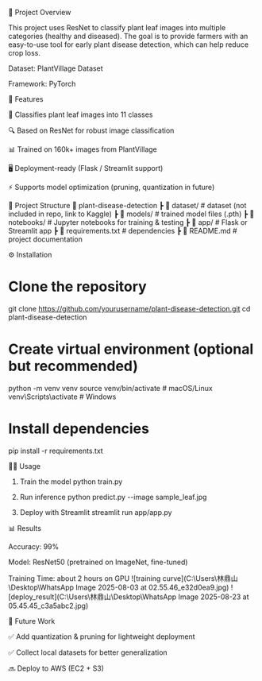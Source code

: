 📌 Project Overview

This project uses ResNet to classify plant leaf images into multiple categories (healthy and diseased).
The goal is to provide farmers with an easy-to-use tool for early plant disease detection, which can help reduce crop loss.

Dataset: PlantVillage Dataset

Framework: PyTorch

🚀 Features

🌿 Classifies plant leaf images into 11 classes

🔍 Based on ResNet for robust image classification

📊 Trained on 160k+ images from PlantVillage

🖥️ Deployment-ready (Flask / Streamlit support)

⚡ Supports model optimization (pruning, quantization in future)

📂 Project Structure
📁 plant-disease-detection
 ┣ 📂 dataset/            # dataset (not included in repo, link to Kaggle)
 ┣ 📂 models/             # trained model files (.pth)
 ┣ 📂 notebooks/          # Jupyter notebooks for training & testing
 ┣ 📂 app/                # Flask or Streamlit app
 ┣ 📄 requirements.txt    # dependencies
 ┣ 📄 README.md           # project documentation
 
⚙️ Installation
# Clone the repository
git clone https://github.com/yourusername/plant-disease-detection.git
cd plant-disease-detection

# Create virtual environment (optional but recommended)
python -m venv venv
source venv/bin/activate   # macOS/Linux
venv\Scripts\activate      # Windows

# Install dependencies
pip install -r requirements.txt

🧑‍💻 Usage
1. Train the model
python train.py

2. Run inference
python predict.py --image sample_leaf.jpg

3. Deploy with Streamlit
streamlit run app/app.py

📊 Results

Accuracy: 99%

Model: ResNet50 (pretrained on ImageNet, fine-tuned)

Training Time: about 2 hours on GPU
![training curve](C:\Users\林鼎山\Desktop\WhatsApp Image 2025-08-03 at 02.55.46_e32d0ea9.jpg)
![deploy_result](C:\Users\林鼎山\Desktop\WhatsApp Image 2025-08-23 at 05.45.45_c3a5abc2.jpg)

📌 Future Work

✅ Add quantization & pruning for lightweight deployment

✅ Collect local datasets for better generalization

🔜 Deploy to AWS (EC2 + S3)
